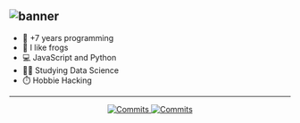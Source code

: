![banner](https://github.com/damkandev/damkandev/assets/70489858/a1494847-0735-4ce3-86ef-907e049c1944)
---------------------------------
- 🏫 +7 years programming
- 🐸 I like frogs
- 💻 JavaScript and Python
- 🧑‍🎓 Studying Data Science
- ⏱️ Hobbie Hacking

--------------------------------------

<p align="center">
  <a href="https://damkan.lat">
    <img alt="Commits" src="https://github-readme-stats.vercel.app/api/top-langs/?username=damkandev&layout=pie&theme=vue"/>
    <img alt="Commits" src="https://github-readme-stats.vercel.app/api?username=damkandev&theme=vue" />
  </a>
</p>
